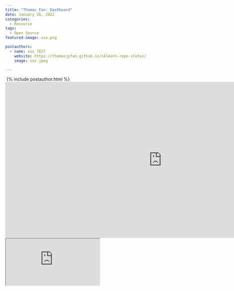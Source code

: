 ```yaml
---
title: "Thomas Fan: Dashboard"
date: January 26, 2022
categories:
  - Resource
tags:
  - Open Source
featured-image: xxx.png

postauthors:
  - name: xxx TEST
    website: https://thomasjpfan.github.io/sklearn-repo-status/
    image: xxx.jpeg 

---
```


<div>
  <img src="/blog/assets/images/posts_images/{{ page.featured-image }}" alt="">
  {% include postauthor.html %}
</div>

<iframe  scrolling="no" style="border:none;" seamless="seamless" src="https://thomasjpfan.github.io/sklearn-repo-status/" height="500" width="1000">
</iframe>



<iframe id="igraph" src="https://thomasjpfan.github.io/sklearn-repo-status/">
</iframe>


